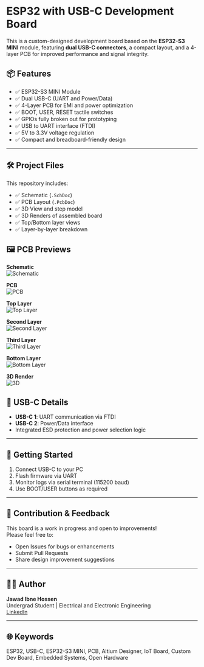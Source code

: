 # ESP32 with USB-C Development Board

This is a custom-designed development board based on the **ESP32-S3 MINI** module, featuring **dual USB-C connectors**, a compact layout, and a 4-layer PCB for improved performance and signal integrity.

## 📦 Features

- ✅ ESP32-S3 MINI Module
- ✅ Dual USB-C (UART and Power/Data)
- ✅ 4-Layer PCB for EMI and power optimization
- ✅ BOOT, USER, RESET tactile switches
- ✅ GPIOs fully broken out for prototyping
- ✅ USB to UART interface (FTDI)
- ✅ 5V to 3.3V voltage regulation
- ✅ Compact and breadboard-friendly design

---

## 🛠️ Project Files

This repository includes:

- ✅ Schematic (`.SchDoc`)
- ✅ PCB Layout (`.PcbDoc`)
- ✅ 3D View and step model
- ✅ 3D Renders of assembled board
- ✅ Top/Bottom layer views
- ✅ Layer-by-layer breakdown

## 🖼️ PCB Previews

**Schematic**  
![Schematic](https://github.com/user-attachments/assets/7090fde4-77bb-4566-9036-3a40830d0a25)

**PCB**  
![PCB](https://github.com/user-attachments/assets/1f2788f9-2860-4f11-912c-12ae709926ad)

**Top Layer**  
![Top Layer](https://github.com/user-attachments/assets/ec54b5b1-8688-4005-bed1-0bd6fb73ac70)

**Second Layer**  
![Second Layer](https://github.com/user-attachments/assets/56eb6541-11cc-4abe-82e5-76e396b09dfe)

**Third Layer**  
![Third Layer](https://github.com/user-attachments/assets/c545611b-1bdd-406a-aef6-6783badf9a88)

**Bottom Layer**  
![Bottom Layer](https://github.com/user-attachments/assets/5e10d7e6-9b6a-4793-830a-3052395d39be)

**3D Render**  
![3D](https://github.com/user-attachments/assets/f4fd8a00-236a-4b5a-a211-49e40c88e607)


## 🔌 USB-C Details

- **USB-C 1**: UART communication via FTDI
- **USB-C 2**: Power/Data interface
- Integrated ESD protection and power selection logic

---

## 🧠 Getting Started

1. Connect USB-C to your PC
2. Flash firmware via UART
3. Monitor logs via serial terminal (115200 baud)
4. Use BOOT/USER buttons as required

---

## 📢 Contribution & Feedback

This board is a work in progress and open to improvements!  
Please feel free to:

- Open Issues for bugs or enhancements
- Submit Pull Requests
- Share design improvement suggestions

---

## 🧑‍💻 Author

**Jawad Ibne Hossen**  
Undergrad Student | Electrical and Electronic Engineering  
[LinkedIn](www.linkedin.com/in/jawad-hossen-3a4656353)

---

## 🌐 Keywords

ESP32, USB-C, ESP32-S3 MINI, PCB, Altium Designer, IoT Board, Custom Dev Board, Embedded Systems, Open Hardware
